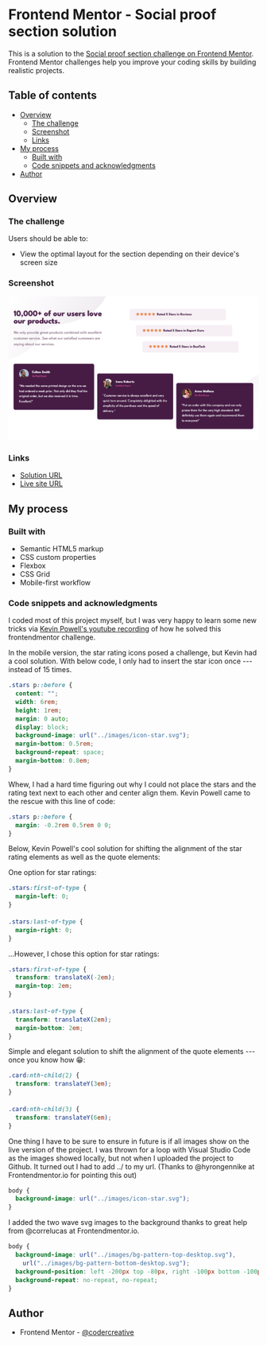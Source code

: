 # Frontend Mentor - Social proof section solution

This is a solution to the [Social proof section challenge on Frontend Mentor](https://www.frontendmentor.io/challenges/social-proof-section-6e0qTv_bA). Frontend Mentor challenges help you improve your coding skills by building realistic projects.

## Table of contents

- [Overview](#overview)
  - [The challenge](#the-challenge)
  - [Screenshot](#screenshot)
  - [Links](#links)
- [My process](#my-process)
  - [Built with](#built-with)
  - [Code snippets and acknowledgments](#code-snippets-and-acknowledgments)
- [Author](#author)

## Overview

### The challenge

Users should be able to:

- View the optimal layout for the section depending on their device's screen size

### Screenshot

![](./images/social-proof-desktop.png)

### Links

- [Solution URL](https://github.com/codercreative/social-proof-section)
- [Live site URL](https://codercreative.github.io/social-proof-section/)

## My process

### Built with

- Semantic HTML5 markup
- CSS custom properties
- Flexbox
- CSS Grid
- Mobile-first workflow

### Code snippets and acknowledgments

I coded most of this project myself, but I was very happy to learn some new tricks via [Kevin Powell's youtube recording](https://youtu.be/K27WULzr2P8) of how he solved this frontendmentor challenge.

In the mobile version, the star rating icons posed a challenge, but Kevin had a cool solution. With below code, I only had to insert the star icon once --- instead of 15 times.

```css
.stars p::before {
  content: "";
  width: 6rem;
  height: 1rem;
  margin: 0 auto;
  display: block;
  background-image: url("../images/icon-star.svg");
  margin-bottom: 0.5rem;
  background-repeat: space;
  margin-bottom: 0.8em;
}
```

Whew, I had a hard time figuring out why I could not place the stars and the rating text next to each other and center align them. Kevin Powell came to the rescue with this line of code:

```css
.stars p::before {
  margin: -0.2rem 0.5rem 0 0;
}
```

Below, Kevin Powell's cool solution for shifting the alignment of the star rating elements as well as the quote elements:

One option for star ratings:

```css
.stars:first-of-type {
  margin-left: 0;
}

.stars:last-of-type {
  margin-right: 0;
}
```

...However, I chose this option for star ratings:

```css
.stars:first-of-type {
  transform: translateX(-2em);
  margin-top: 2em;
}

.stars:last-of-type {
  transform: translateX(2em);
  margin-bottom: 2em;
}
```

Simple and elegant solution to shift the alignment of the quote elements --- once you know how 😁:

```css
.card:nth-child(2) {
  transform: translateY(3em);
}

.card:nth-child(3) {
  transform: translateY(6em);
}
```

One thing I have to be sure to ensure in future is if all images show on the live version of the project. I was thrown for a loop with Visual Studio Code as the images showed locally, but not when I uploaded the project to Github. It turned out I had to add ../ to my url. (Thanks to @hyrongennike at Frontendmentor.io for pointing this out)

```css
body {
  background-image: url("../images/icon-star.svg");
}
```

I added the two wave svg images to the background thanks to great help from @correlucas at Frontendmentor.io.

```css
body {
  background-image: url("../images/bg-pattern-top-desktop.svg"),
    url("../images/bg-pattern-bottom-desktop.svg");
  background-position: left -200px top -80px, right -100px bottom -100px;
  background-repeat: no-repeat, no-repeat;
}
```

## Author

- Frontend Mentor - [@codercreative](https://www.frontendmentor.io/profile/codercreative)
